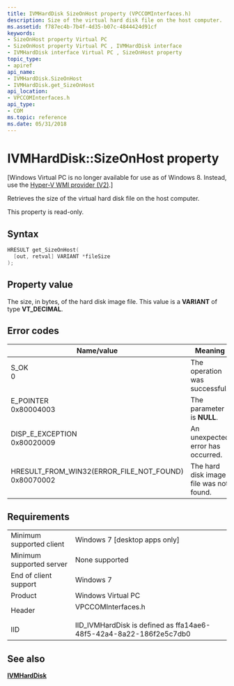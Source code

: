```yaml
---
title: IVMHardDisk SizeOnHost property (VPCCOMInterfaces.h)
description: Size of the virtual hard disk file on the host computer.
ms.assetid: f787ec4b-7b4f-4d35-b07c-4844424d91cf
keywords:
- SizeOnHost property Virtual PC
- SizeOnHost property Virtual PC , IVMHardDisk interface
- IVMHardDisk interface Virtual PC , SizeOnHost property
topic_type:
- apiref
api_name:
- IVMHardDisk.SizeOnHost
- IVMHardDisk.get_SizeOnHost
api_location:
- VPCCOMInterfaces.h
api_type:
- COM
ms.topic: reference
ms.date: 05/31/2018
---
```


# IVMHardDisk::SizeOnHost property

\[Windows Virtual PC is no longer available for use as of Windows 8. Instead, use the [Hyper-V WMI provider (V2)](/windows/desktop/HyperV_v2/windows-virtualization-portal).\]

Retrieves the size of the virtual hard disk file on the host computer.

This property is read-only.

## Syntax


```C++
HRESULT get_SizeOnHost(
  [out, retval] VARIANT *fileSize
);
```



## Property value

The size, in bytes, of the hard disk image file. This value is a **VARIANT** of type **VT\_DECIMAL**.

## Error codes



| Name/value                                                                                                                                                                               | Meaning                                            |
|------------------------------------------------------------------------------------------------------------------------------------------------------------------------------------------|----------------------------------------------------|
| <dl> <dt>S\_OK</dt> <dt>0</dt> </dl>                                                  | The operation was successful.<br/>           |
| <dl> <dt>E\_POINTER</dt> <dt>0x80004003</dt> </dl>                                    | The parameter is **NULL**.<br/>              |
| <dl> <dt>DISP\_E\_EXCEPTION</dt> <dt>0x80020009</dt> </dl>                            | An unexpected error has occurred.<br/>       |
| <dl> <dt>HRESULT\_FROM\_WIN32(ERROR\_FILE\_NOT\_FOUND)</dt> <dt>0x80070002</dt> </dl> | The hard disk image file was not found.<br/> |



## Requirements



|                                     |                                                                                               |
|-------------------------------------|-----------------------------------------------------------------------------------------------|
| Minimum supported client<br/> | Windows 7 \[desktop apps only\]<br/>                                                    |
| Minimum supported server<br/> | None supported<br/>                                                                     |
| End of client support<br/>    | Windows 7<br/>                                                                          |
| Product<br/>                  | Windows Virtual PC<br/>                                                                 |
| Header<br/>                   | <dl> <dt>VPCCOMInterfaces.h</dt> </dl> |
| IID<br/>                      | IID\_IVMHardDisk is defined as ffa14ae6-48f5-42a4-8a22-186f2e5c7db0<br/>                |



## See also

<dl> <dt>

[**IVMHardDisk**](ivmharddisk.md)
</dt> </dl>

 

